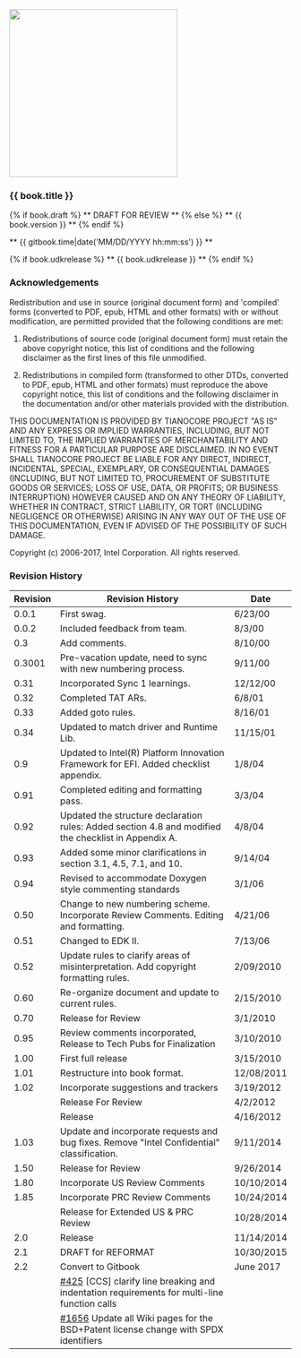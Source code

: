 <!--- @file
  README.md for EDK II C Coding Standards Specification

  Copyright (c) 2006-2017, Intel Corporation. All rights reserved.<BR>

  Redistribution and use in source (original document form) and 'compiled'
  forms (converted to PDF, epub, HTML and other formats) with or without
  modification, are permitted provided that the following conditions are met:

  1) Redistributions of source code (original document form) must retain the
     above copyright notice, this list of conditions and the following
     disclaimer as the first lines of this file unmodified.

  2) Redistributions in compiled form (transformed to other DTDs, converted to
     PDF, epub, HTML and other formats) must reproduce the above copyright
     notice, this list of conditions and the following disclaimer in the
     documentation and/or other materials provided with the distribution.

  THIS DOCUMENTATION IS PROVIDED BY TIANOCORE PROJECT "AS IS" AND ANY EXPRESS OR
  IMPLIED WARRANTIES, INCLUDING, BUT NOT LIMITED TO, THE IMPLIED WARRANTIES OF
  MERCHANTABILITY AND FITNESS FOR A PARTICULAR PURPOSE ARE DISCLAIMED. IN NO
  EVENT SHALL TIANOCORE PROJECT  BE LIABLE FOR ANY DIRECT, INDIRECT, INCIDENTAL,
  SPECIAL, EXEMPLARY, OR CONSEQUENTIAL DAMAGES (INCLUDING, BUT NOT LIMITED TO,
  PROCUREMENT OF SUBSTITUTE GOODS OR SERVICES; LOSS OF USE, DATA, OR PROFITS;
  OR BUSINESS INTERRUPTION) HOWEVER CAUSED AND ON ANY THEORY OF LIABILITY,
  WHETHER IN CONTRACT, STRICT LIABILITY, OR TORT (INCLUDING NEGLIGENCE OR
  OTHERWISE) ARISING IN ANY WAY OUT OF THE USE OF THIS DOCUMENTATION, EVEN IF
  ADVISED OF THE POSSIBILITY OF SUCH DAMAGE.

-->

<img src="media/TianocoreTitlePageLogo.jpg" width="300" />

### {{ book.title }}

{% if book.draft %}
** DRAFT FOR REVIEW **
{% else %}
** {{ book.version }} **
{% endif %}

** {{ gitbook.time|date('MM/DD/YYYY hh:mm:ss') }} **

{% if book.udkrelease %}
** {{ book.udkrelease }} **
{% endif %}


### Acknowledgements

Redistribution and use in source (original document form) and 'compiled'
forms (converted to PDF, epub, HTML and other formats) with or without
modification, are permitted provided that the following conditions are met:

1. Redistributions of source code (original document form) must retain the
   above copyright notice, this list of conditions and the following
   disclaimer as the first lines of this file unmodified.

2. Redistributions in compiled form (transformed to other DTDs, converted to
   PDF, epub, HTML and other formats) must reproduce the above copyright
   notice, this list of conditions and the following disclaimer in the
   documentation and/or other materials provided with the distribution.

THIS DOCUMENTATION IS PROVIDED BY TIANOCORE PROJECT "AS IS" AND ANY EXPRESS OR
IMPLIED WARRANTIES, INCLUDING, BUT NOT LIMITED TO, THE IMPLIED WARRANTIES OF
MERCHANTABILITY AND FITNESS FOR A PARTICULAR PURPOSE ARE DISCLAIMED. IN NO
EVENT SHALL TIANOCORE PROJECT  BE LIABLE FOR ANY DIRECT, INDIRECT, INCIDENTAL,
SPECIAL, EXEMPLARY, OR CONSEQUENTIAL DAMAGES (INCLUDING, BUT NOT LIMITED TO,
PROCUREMENT OF SUBSTITUTE GOODS OR SERVICES; LOSS OF USE, DATA, OR PROFITS;
OR BUSINESS INTERRUPTION) HOWEVER CAUSED AND ON ANY THEORY OF LIABILITY,
WHETHER IN CONTRACT, STRICT LIABILITY, OR TORT (INCLUDING NEGLIGENCE OR
OTHERWISE) ARISING IN ANY WAY OUT OF THE USE OF THIS DOCUMENTATION, EVEN IF
ADVISED OF THE POSSIBILITY OF SUCH DAMAGE.

Copyright (c) 2006-2017, Intel Corporation. All rights reserved.


### Revision History

| Revision | Revision History                                                                                                                                  | Date       |
| -------- | ------------------------------------------------------------------------------------------------------------------------------------------------- | ---------- |
| 0.0.1    | First swag.                                                                                                                                       | 6/23/00    |
| 0.0.2    | Included feedback from team.                                                                                                                      | 8/3/00     |
| 0.3      | Add comments.                                                                                                                                     | 8/10/00    |
| 0.3001   | Pre-vacation update, need to sync with new numbering process.                                                                                     | 9/11/00    |
| 0.31     | Incorporated Sync 1 learnings.                                                                                                                    | 12/12/00   |
| 0.32     | Completed TAT ARs.                                                                                                                                | 6/8/01     |
| 0.33     | Added goto rules.                                                                                                                                 | 8/16/01    |
| 0.34     | Updated to match driver and Runtime Lib.                                                                                                          | 11/15/01   |
| 0.9      | Updated to Intel(R) Platform Innovation Framework for EFI. Added checklist appendix.                                                              | 1/8/04     |
| 0.91     | Completed editing and formatting pass.                                                                                                            | 3/3/04     |
| 0.92     | Updated the structure declaration rules: Added section 4.8 and modified the checklist in Appendix A.                                              | 4/8/04     |
| 0.93     | Added some minor clarifications in section 3.1, 4.5, 7.1, and 10.                                                                                 | 9/14/04    |
| 0.94     | Revised to accommodate Doxygen style commenting standards                                                                                         | 3/1/06     |
| 0.50     | Change to new numbering scheme. Incorporate Review Comments. Editing and formatting.                                                              | 4/21/06    |
| 0.51     | Changed to EDK II.                                                                                                                                | 7/13/06    |
| 0.52     | Update rules to clarify areas of misinterpretation. Add copyright formatting rules.                                                               | 2/09/2010  |
| 0.60     | Re-organize document and update to current rules.                                                                                                 | 2/15/2010  |
| 0.70     | Release for Review                                                                                                                                | 3/1/2010   |
| 0.95     | Review comments incorporated, Release to Tech Pubs for Finalization                                                                               | 3/10/2010  |
| 1.00     | First full release                                                                                                                                | 3/15/2010  |
| 1.01     | Restructure into book format.                                                                                                                     | 12/08/2011 |
| 1.02     | Incorporate suggestions and trackers                                                                                                              | 3/19/2012  |
|          | Release For Review                                                                                                                                | 4/2/2012   |
|          | Release                                                                                                                                           | 4/16/2012  |
| 1.03     | Update and incorporate requests and bug fixes. Remove "Intel Confidential" classification.                                                        | 9/11/2014  |
| 1.50     | Release for Review                                                                                                                                | 9/26/2014  |
| 1.80     | Incorporate US Review Comments                                                                                                                    | 10/10/2014 |
| 1.85     | Incorporate PRC Review Comments                                                                                                                   | 10/24/2014 |
|          | Release for Extended US & PRC Review                                                                                                              | 10/28/2014 |
| 2.0      | Release                                                                                                                                           | 11/14/2014 |
| 2.1      | DRAFT for REFORMAT                                                                                                                                | 10/30/2015 |
| 2.2      | Convert to Gitbook                                                                                                                                | June 2017  |
|          | [#425](https://bugzilla.tianocore.org/show_bug.cgi?id=425) [CCS] clarify line breaking and indentation requirements for multi-line function calls |            |
|          | [#1656](https://bugzilla.tianocore.org/show_bug.cgi?id=1656) Update all Wiki pages for the BSD+Patent license change with SPDX identifiers        |            |
